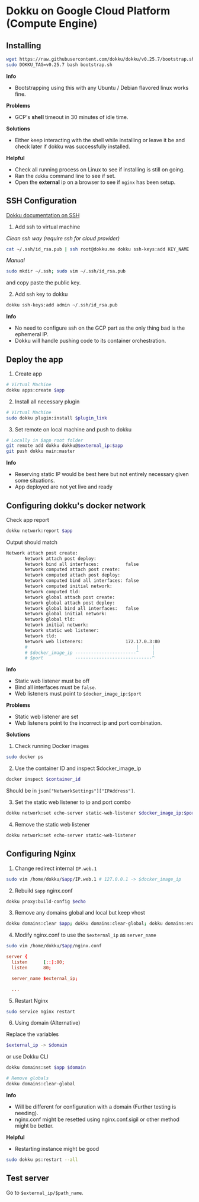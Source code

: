 # Dokku on Google Cloud Platform (Compute Engine)

## Installing

```bash
wget https://raw.githubusercontent.com/dokku/dokku/v0.25.7/bootstrap.sh
sudo DOKKU_TAG=v0.25.7 bash bootstrap.sh
```

**Info**

- Bootstrapping using this with any Ubuntu / Debian flavored linux works fine.

**Problems**

- GCP's **shell** timeout in 30 minutes of idle time.

**Solutions**

- Either keep interacting with the shell while installing or leave it be and check later if dokku was successfully installed.

**Helpful**

- Check all running process on Linux to see if installing is still on going.
- Ran the `dokku` command line to see if set.
- Open the **external** ip on a browser to see if `nginx` has been setup.

## SSH Configuration

[Dokku documentation on SSH](https://dokku.com/docs/deployment/user-management/)

1. Add ssh to virtual machine

_Clean ssh way (require ssh for cloud provider)_

```bash
cat ~/.ssh/id_rsa.pub | ssh root@dokku.me dokku ssh-keys:add KEY_NAME
```

_Manual_

```bash
sudo mkdir ~/.ssh; sudo vim ~/.ssh/id_rsa.pub
```

and copy paste the public key.

2. Add ssh key to dokku

```bash
dokku ssh-keys:add admin ~/.ssh/id_rsa.pub
```

**Info**

- No need to configure ssh on the GCP part as the only thing bad is the ephemeral IP.
- Dokku will handle pushing code to its container orchestration.

## Deploy the app

1. Create app

```bash
# Virtual Machine
dokku apps:create $app
```

2. Install all necessary plugin

```bash
# Virtual Machine
sudo dokku plugin:install $plugin_link
```

3. Set remote on local machine and push to dokku

```bash
# Locally in $app root folder
git remote add dokku dokku@$external_ip:$app
git push dokku main:master
```

**Info**

- Reserving static IP would be best here but not entirely necessary given some situations.
- App deployed are not yet live and ready

## Configuring dokku's docker network

Check app report

```bash
dokku network:report $app
```

Output should match

```bash
Network attach post create:
       Network attach post deploy:
       Network bind all interfaces:          false
       Network computed attach post create:
       Network computed attach post deploy:
       Network computed bind all interfaces: false
       Network computed initial network:
       Network computed tld:
       Network global attach post create:
       Network global attach post deploy:
       Network global bind all interfaces:   false
       Network global initial network:
       Network global tld:
       Network initial network:
       Network static web listener:
       Network tld:
       Network web listeners:                172.17.0.3:80
       #                                         |     |
       # $docker_image_ip -----------------------^     |
       # $port            -----------------------------^
```

**Info**

- Static web listener must be off
- Bind all interfaces must be `false`.
- Web listeners must point to `$docker_image_ip:$port`

**Problems**

- Static web listener are set
- Web listeners point to the incorrect ip and port combination.

**Solutions**

1. Check running Docker images

```bash
sudo docker ps
```

2. Use the container ID and inspect $docker_image_ip

```bash
docker inspect $container_id
```

Should be in `json["NetworkSettings"]["IPAddress"]`.

3. Set the static web listener to ip and port combo

```bash
dokku network:set echo-server static-web-listener $docker_image_ip:$port
```

4. Remove the static web listener

```bash
dokku network:set echo-server static-web-listener
```

## Configuring Nginx

1. Change redirect internal `IP.web.1`

```bash
sudo vim /home/dokku/$app/IP.web.1 # 127.0.0.1 -> $docker_image_ip
```

2. Rebuild `$app` nginx.conf

```bash
dokku proxy:build-config $echo
```

3. Remove any domains global and local but keep vhost

```bash
dokku domains:clear $app; dokku domains:clear-global; dokku domains:enable $app;
```

4. Modify nginx.conf to use the `$external_ip` as `server_name`

```bash
sudo vim /home/dokku/$app/nginx.conf
```

```conf
server {
  listen      [::]:80;
  listen      80;

  server_name $external_ip;

  ...
```

5. Restart Nginx

```bash
sudo service nginx restart
```

6. Using domain (Alternative)

Replace the variables

```bash
$external_ip -> $domain
```

or use Dokku CLI

```bash
dokku domains:set $app $domain

# Remove globals
dokku domains:clear-global
```

**Info**

- Will be different for configuration with a domain (Further testing is needing).
- nginx.conf might be resetted using nginx.conf.sigil or other method might be better.

**Helpful**

- Restarting instance might be good

```bash
sudo dokku ps:restart --all
```

## Test server

Go to `$external_ip/$path_name`.

